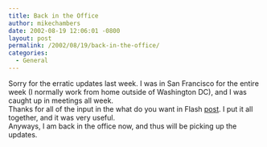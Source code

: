 ```yaml
---
title: Back in the Office
author: mikechambers
date: 2002-08-19 12:06:01 -0800
layout: post
permalink: /2002/08/19/back-in-the-office/
categories:
  - General
---
```



Sorry for the erratic updates last week. I was in San Francisco for the entire week (I normally work from home outside of Washington DC), and I was caught up in meetings all week.  
Thanks for all of the input in the what do you want in Flash [post][1]. I put it all together, and it was very useful.  
Anyways, I am back in the office now, and thus will be picking up the updates.

 [1]: http://radio.weblogs.com/0106797/2002/08/11.html#a240